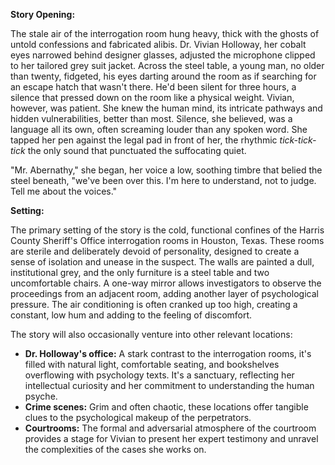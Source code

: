 **Story Opening:**

The stale air of the interrogation room hung heavy, thick with the ghosts of untold confessions and fabricated alibis. Dr. Vivian Holloway, her cobalt eyes narrowed behind designer glasses, adjusted the microphone clipped to her tailored grey suit jacket. Across the steel table, a young man, no older than twenty, fidgeted, his eyes darting around the room as if searching for an escape hatch that wasn't there. He'd been silent for three hours, a silence that pressed down on the room like a physical weight. Vivian, however, was patient. She knew the human mind, its intricate pathways and hidden vulnerabilities, better than most. Silence, she believed, was a language all its own, often screaming louder than any spoken word. She tapped her pen against the legal pad in front of her, the rhythmic *tick-tick-tick* the only sound that punctuated the suffocating quiet.

"Mr. Abernathy," she began, her voice a low, soothing timbre that belied the steel beneath, "we've been over this. I'm here to understand, not to judge. Tell me about the voices."

**Setting:**

The primary setting of the story is the cold, functional confines of the Harris County Sheriff's Office interrogation rooms in Houston, Texas. These rooms are sterile and deliberately devoid of personality, designed to create a sense of isolation and unease in the suspect. The walls are painted a dull, institutional grey, and the only furniture is a steel table and two uncomfortable chairs. A one-way mirror allows investigators to observe the proceedings from an adjacent room, adding another layer of psychological pressure. The air conditioning is often cranked up too high, creating a constant, low hum and adding to the feeling of discomfort.

The story will also occasionally venture into other relevant locations:

*   **Dr. Holloway's office:** A stark contrast to the interrogation rooms, it's filled with natural light, comfortable seating, and bookshelves overflowing with psychology texts. It's a sanctuary, reflecting her intellectual curiosity and her commitment to understanding the human psyche.
*   **Crime scenes:** Grim and often chaotic, these locations offer tangible clues to the psychological makeup of the perpetrators.
*   **Courtrooms:** The formal and adversarial atmosphere of the courtroom provides a stage for Vivian to present her expert testimony and unravel the complexities of the cases she works on.
